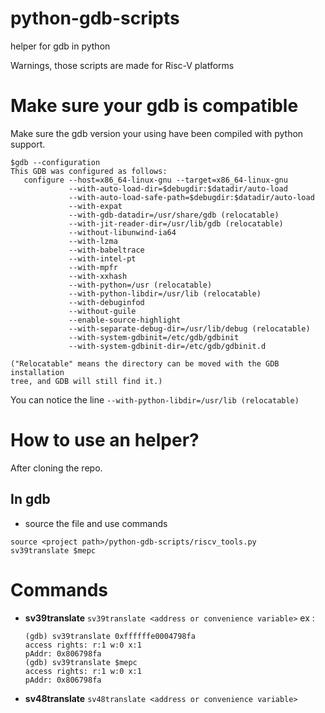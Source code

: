# python-gdb-scripts
helper for gdb in python

Warnings, those scripts are made for Risc-V platforms

# Make sure your gdb is compatible
Make sure the gdb version your using have been compiled
with python support.
```
$gdb --configuration
This GDB was configured as follows:
   configure --host=x86_64-linux-gnu --target=x86_64-linux-gnu
             --with-auto-load-dir=$debugdir:$datadir/auto-load
             --with-auto-load-safe-path=$debugdir:$datadir/auto-load
             --with-expat
             --with-gdb-datadir=/usr/share/gdb (relocatable)
             --with-jit-reader-dir=/usr/lib/gdb (relocatable)
             --without-libunwind-ia64
             --with-lzma
             --with-babeltrace
             --with-intel-pt
             --with-mpfr
             --with-xxhash
             --with-python=/usr (relocatable)
             --with-python-libdir=/usr/lib (relocatable)
             --with-debuginfod
             --without-guile
             --enable-source-highlight
             --with-separate-debug-dir=/usr/lib/debug (relocatable)
             --with-system-gdbinit=/etc/gdb/gdbinit
             --with-system-gdbinit-dir=/etc/gdb/gdbinit.d

("Relocatable" means the directory can be moved with the GDB installation
tree, and GDB will still find it.)
```
You can notice the line `--with-python-libdir=/usr/lib (relocatable)`

# How to use an helper?

After cloning the repo.

## In gdb

- source the file and use commands
```
source <project path>/python-gdb-scripts/riscv_tools.py
sv39translate $mepc
```

# Commands

- **sv39translate**
`sv39translate <address or convenience variable>`
    ex :
    ```
    (gdb) sv39translate 0xffffffe0004798fa
    access rights: r:1 w:0 x:1
    pAddr: 0x806798fa
    (gdb) sv39translate $mepc
    access rights: r:1 w:0 x:1
    pAddr: 0x806798fa
    ```

- **sv48translate**
`sv48translate <address or convenience variable>`
